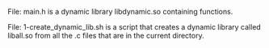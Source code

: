 File: main.h is a dynamic library libdynamic.so containing functions.

File: 1-create_dynamic_lib.sh is a script that creates a dynamic library called liball.so from all the .c files that are in the current directory.

